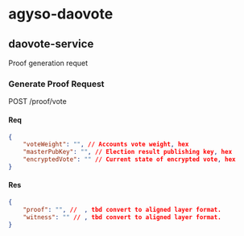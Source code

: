 # agyso-daovote


## daovote-service

Proof generation requet

### Generate Proof Request

POST /proof/vote

#### Req

```json
{
    "voteWeight": "", // Accounts vote weight, hex
    "masterPubKey": "", // Election result publishing key, hex
    "encryptedVote": "" // Current state of encrypted vote, hex
}
```

#### Res

```json
{
    "proof": "", //  , tbd convert to aligned layer format.
    "witness": "" // , tbd convert to aligned layer format.
}
```